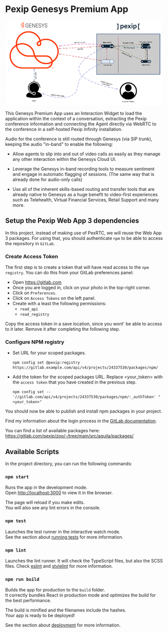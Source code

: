 # Pexip Genesys Premium App

![Architecture Diagram](docs/images/01-Architecture-Diagram.png )

This Genesys Premium App uses an Interaction Widget to load the application within the context of a conversation, extracting the Pexip conference information and connecting the Agent directly via WebRTC to the conference in a self-hosted Pexip Infinity installation.

Audio for the conference is still routed through Genesys (via SIP trunk), keeping the audio "in-band" to enable the following:

- Allow agents to slip into and out of video calls as easily as they manage any other interaction within the Genesys Cloud UI.

- Leverage the Genesys in-band recording tools to measure sentiment and engage in automatic flagging of sessions. (The same way that is already done for audio-only calls)

- Use all of the inherent skills-based routing and transfer tools that are already native to Genesys as a huge benefit to video-first experiences such as Telehealth, Virtual Financial Services, Retail Support and many more.

## Setup the Pexip Web App 3 dependencies

In this project, instead of making use of PexRTC, we will reuse the Web App 3 packages. For using that, you should authenticate `npm` to be able to access the repository in `GitLab`.

### Create Access Token

The first step is to create a token that will have read access to the `npm registry`. You can do this from your GitLab preferences panel:

- Open https://gitlab.com
- Once you are logged in, click on your photo in the top-right corner.
- Click on `Preferences`.
- Click on `Access Tokens` on the left panel.
- Create with a least the following permissions:
  - `read_api`
  - `read_registry`

Copy the access token in a save location, since you wont' be able to access to it later. Remove it after completing the following step.

### Configure NPM registry

- Set URL for your scoped packages.

      npm config set @pexip:registry https://gitlab.example.com/api/v4/projects/24337530/packages/npm/

- Add the token for the scoped packages URL. Replace <your_token> with the `access token` that you have created in the previous step.

      npm config set -- '//gitlab.com/api/v4/projects/24337530/packages/npm/:_authToken' "<your_token>"

You should now be able to publish and install npm packages in your project.

Find my information about the login process in the [GitLab documentation](https://docs.gitlab.com/ee/user/packages/npm_registry/#authenticate-to-the-package-registry).

You can find a list of available packages here: https://gitlab.com/pexip/zoo/-/tree/main/src/aquila/packages/

## Available Scripts

In the project directory, you can run the following commands:

### `npm start`

Runs the app in the development mode.\
Open [http://localhost:3000](http://localhost:3000) to view it in the browser.

The page will reload if you make edits.\
You will also see any lint errors in the console.

### `npm test`

Launches the test runner in the interactive watch mode.\
See the section about [running tests](https://facebook.github.io/create-react-app/docs/running-tests) for more information.

### `npm lint`

Launches the lint runner. It will check the TypeScript files, but also the SCSS files.
Check [eslint](https://eslint.org/) and [stylelint](https://stylelint.io/) for more information.

### `npm run build`

Builds the app for production to the `build` folder.\
It correctly bundles React in production mode and optimizes the build for the best performance.

The build is minified and the filenames include the hashes.\
Your app is ready to be deployed!

See the section about [deployment](https://facebook.github.io/create-react-app/docs/deployment) for more information.
